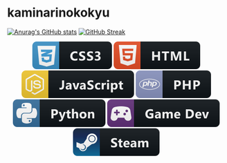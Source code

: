 # kaminarinokokyu
[![Anurag's GitHub stats](https://github-readme-stats.vercel.app/api?username=kaminarinokoky)](https://github.com/anuraghazra/github-readme-stats)
[![GitHub Streak](https://streak-stats.demolab.com?user=kaminarinokoky&theme=ambient-gradient)](https://git.io/streak-stats)
<p align="center">
  <img src="https://github.com/MikeCodesDotNET/ColoredBadges/raw/master/svg/dev/languages/css3.svg" alt="css3" style="max-width: 100%;">
  <img src="https://github.com/MikeCodesDotNET/ColoredBadges/raw/master/svg/dev/languages/html.svg" alt="html" style="max-width: 100%;">
  <img src="https://github.com/MikeCodesDotNET/ColoredBadges/raw/master/svg/dev/languages/js.svg" alt="js" style="max-width: 100%;">
  <img src="https://github.com/MikeCodesDotNET/ColoredBadges/raw/master/svg/dev/languages/php.svg" alt="php" style="max-width: 100%;">
  <img src="https://github.com/MikeCodesDotNET/ColoredBadges/raw/master/svg/dev/languages/python.svg" alt="python" style="max-width: 100%;">
  <img src="https://github.com/MikeCodesDotNET/ColoredBadges/raw/master/svg/dev/misc/gamedev.svg" alt="gamedev" style="max-width: 100%;">
  <img src="https://github.com/MikeCodesDotNET/ColoredBadges/raw/master/svg/social/steam.svg" herf="https://steamcommunity.com/id/kaminori_no_kokyu/" alt="https://steamcommunity.com/id/kaminori_no_kokyu" style="max-width: 100%;">
</p> 
